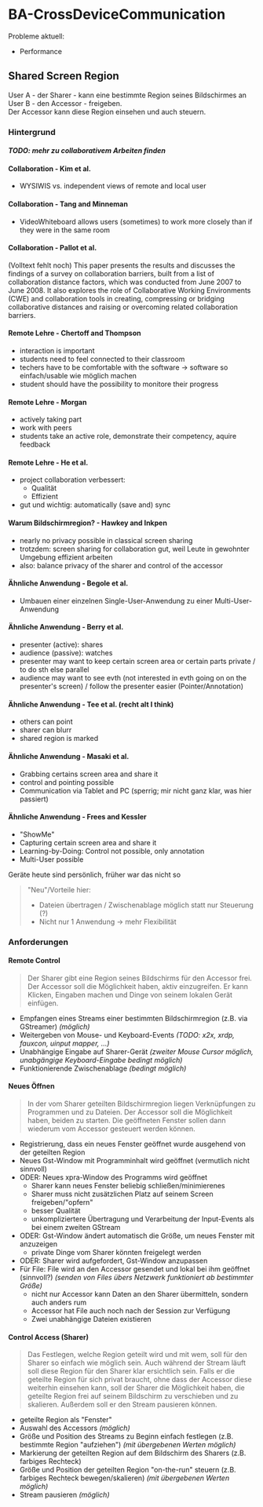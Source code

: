 # BA-CrossDeviceCommunication

Probleme aktuell:
- Performance

## Shared Screen Region
User A - der Sharer - kann eine bestimmte Region seines Bildschirmes an User B - den Accessor - freigeben.  
Der Accessor kann diese Region einsehen und auch steuern.
### Hintergrund
#### *TODO: mehr zu collaborativem Arbeiten finden*

#### Collaboration - Kim et al.
- WYSIWIS vs. independent views of remote and local user

#### Collaboration - Tang and Minneman
- VideoWhiteboard allows users (sometimes) to work more closely than if they were in the same room

#### Collaboration - Pallot et al.
(Volltext fehlt noch) This paper presents the results and discusses the findings of a survey on collaboration barriers, built from a list of collaboration distance factors, which was conducted from June 2007 to June 2008. It also explores the role of Collaborative Working Environments (CWE) and collaboration tools in creating, compressing or bridging collaborative distances and raising or overcoming related collaboration barriers.

#### Remote Lehre - Chertoff and Thompson
- interaction is important
- students need to feel connected to their classroom
- techers have to be comfortable with the software -> software so einfach/usable wie möglich machen
- student should have the possibility to monitore their progress

#### Remote Lehre - Morgan
- actively taking part
- work with peers
- students take an active role, demonstrate their competency, aquire feedback

#### Remote Lehre - He et al.
- project collaboration verbessert:
  - Qualität
  - Effizient
- gut und wichtig: automatically (save and) sync

#### Warum Bildschirmregion? - Hawkey and Inkpen
- nearly no privacy possible in classical screen sharing
- trotzdem: screen sharing for collaboration gut, weil Leute in gewohnter Umgebung effizient arbeiten
- also: balance privacy of the sharer and control of the accessor

#### Ähnliche Anwendung - Begole et al.
- Umbauen einer einzelnen Single-User-Anwendung zu einer Multi-User-Anwendung

#### Ähnliche Anwendung - Berry et al.
- presenter (active): shares
- audience (passive): watches
- presenter may want to keep certain screen area or certain parts private / to do sth else parallel
- audience may want to see evth (not interested in evth going on on the presenter's screen) / follow the presenter easier (Pointer/Annotation)

#### Ähnliche Anwendung - Tee et al. (recht alt I think)
- others can point
- sharer can blurr
- shared region is marked

#### Ähnliche Anwendung - Masaki et al.
- Grabbing certains screen area and share it
- control and pointing possible
- Communication via Tablet and PC (sperrig; mir nicht ganz klar, was hier passiert)

#### Ähnliche Anwendung - Frees and Kessler
- "ShowMe"
- Capturing certain screen area and share it
- Learning-by-Doing: Control not possible, only annotation
- Multi-User possible

Geräte heute sind persönlich, früher war das nicht so
> "Neu"/Vorteile hier:
> - Dateien übertragen / Zwischenablage möglich statt nur Steuerung (?)
> - Nicht nur 1 Anwendung -> mehr Flexibilität

### Anforderungen
#### Remote Control
> Der Sharer gibt eine Region seines Bildschirms für den Accessor frei.
Der Accessor soll die Möglichkeit haben, aktiv einzugreifen.
Er kann Klicken, Eingaben machen und Dinge von seinem lokalen Gerät einfügen.
  - Empfangen eines Streams einer bestimmten Bildschirmregion (z.B. via GStreamer) *(möglich)*
  - Weitergeben von Mouse- und Keyboard-Events *(TODO: x2x, xrdp, fauxcon, uinput mapper, ...)*
  - Unabhängige Eingabe auf Sharer-Gerät *(zweiter Mouse Cursor möglich, unabgängige Keyboard-Eingabe bedingt möglich)*
  - Funktionierende Zwischenablage *(bedingt möglich)*

#### Neues Öffnen
> In der vom Sharer geteilten Bildschirmregion liegen Verknüpfungen zu Programmen und zu Dateien.
Der Accessor soll die Möglichkeit haben, beiden zu starten. Die geöffneten Fenster sollen dann wiederum vom Accessor gesteuert werden können.

- Registrierung, dass ein neues Fenster geöffnet wurde ausgehend von der geteilten Region
- Neues Gst-Window mit Programminhalt wird geöffnet (vermutlich nicht sinnvoll)
- ODER: Neues xpra-Window des Programms wird geöffnet
  - Sharer kann neues Fenster beliebig schließen/minimierenes
  - Sharer muss nicht zusätzlichen Platz auf seinem Screen freigeben/"opfern"
  - besser Qualität
  - unkompliziertere Übertragung und Verarbeitung der Input-Events als bei einem zweiten GStream
- ODER: Gst-Window ändert automatisch die Größe, um neues Fenster mit anzuzeigen
  - private Dinge vom Sharer könnten freigelegt werden
- ODER: Sharer wird aufgefordert, Gst-Window anzupassen
- Für File: File wird an den Accessor gesendet und lokal bei ihm geöffnet (sinnvoll?) *(senden von Files übers Netzwerk funktioniert ab bestimmter Größe)*
  - nicht nur Accessor kann Daten an den Sharer übermitteln, sondern auch anders rum
  - Accessor hat File auch noch nach der Session zur Verfügung
  - Zwei unabhängige Dateien existieren

#### Control Access (Sharer)
> Das Festlegen, welche Region geteilt wird und mit wem, soll für den Sharer so einfach wie möglich sein.
Auch während der Stream läuft soll diese Region für den Sharer klar ersichtlich sein.
Falls er die geteilte Region für sich privat braucht, ohne dass der Accessor diese weiterhin einsehen kann,
soll der Sharer die Möglichkeit haben, die geteilte Region frei auf seinem Bildschirm zu verschieben und zu skalieren.
Außerdem soll er den Stream pausieren können.

  - geteilte Region als "Fenster"
  - Auswahl des Accessors *(möglich)*
  - Größe und Position des Streams zu Beginn einfach festlegen (z.B. bestimmte Region "aufziehen") *(mit übergebenen Werten möglich)*
  - Markierung der geteilten Region auf dem Bildschirm des Sharers (z.B. farbiges Rechteck)
  - Größe und Position der geteilten Region "on-the-run" steuern (z.B. farbiges Rechteck bewegen/skalieren) *(mit übergebenen Werten möglich)*
  - Stream pausieren *(möglich)*
